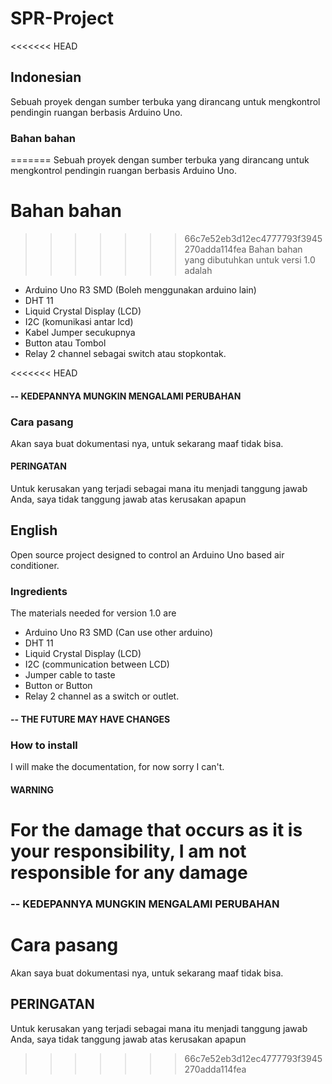 # SPR-Project
<<<<<<< HEAD
## Indonesian
Sebuah proyek dengan sumber terbuka yang dirancang untuk mengkontrol pendingin ruangan berbasis Arduino Uno.

### Bahan bahan
=======
Sebuah proyek dengan sumber terbuka yang dirancang untuk mengkontrol pendingin ruangan berbasis Arduino Uno.

# Bahan bahan
>>>>>>> 66c7e52eb3d12ec4777793f3945270adda114fea
Bahan bahan yang dibutuhkan untuk versi 1.0 adalah
- Arduino Uno R3 SMD (Boleh menggunakan arduino lain)
- DHT 11
- Liquid Crystal Display (LCD)
- I2C (komunikasi antar lcd)
- Kabel Jumper secukupnya
- Button atau Tombol
- Relay 2 channel sebagai switch atau stopkontak.

<<<<<<< HEAD
#### -- KEDEPANNYA MUNGKIN MENGALAMI PERUBAHAN
### Cara pasang
Akan saya buat dokumentasi nya, untuk sekarang maaf tidak bisa.

#### PERINGATAN
Untuk kerusakan yang terjadi sebagai mana itu menjadi tanggung jawab Anda, saya tidak tanggung jawab atas kerusakan apapun

## English
Open source project designed to control an Arduino Uno based air conditioner.

### Ingredients
The materials needed for version 1.0 are
- Arduino Uno R3 SMD (Can use other arduino)
- DHT 11
- Liquid Crystal Display (LCD)
- I2C (communication between LCD)
- Jumper cable to taste
- Button or Button
- Relay 2 channel as a switch or outlet.

#### -- THE FUTURE MAY HAVE CHANGES
### How to install
I will make the documentation, for now sorry I can't.

#### WARNING
For the damage that occurs as it is your responsibility, I am not responsible for any damage
=======
### -- KEDEPANNYA MUNGKIN MENGALAMI PERUBAHAN
# Cara pasang
Akan saya buat dokumentasi nya, untuk sekarang maaf tidak bisa.

## PERINGATAN
Untuk kerusakan yang terjadi sebagai mana itu menjadi tanggung jawab Anda, saya tidak tanggung jawab atas kerusakan apapun
>>>>>>> 66c7e52eb3d12ec4777793f3945270adda114fea
